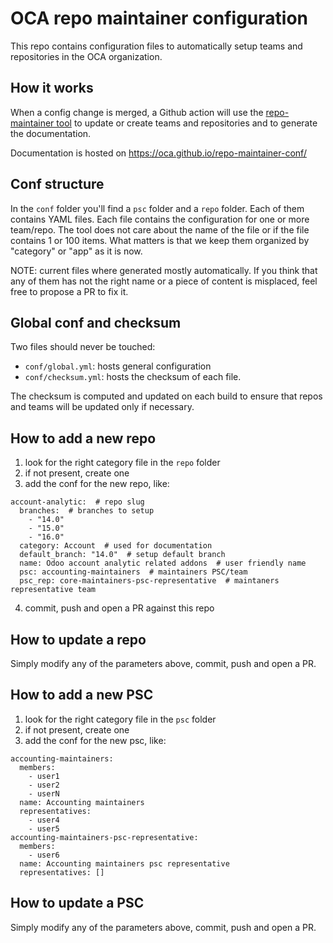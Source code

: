 # OCA repo maintainer configuration

This repo contains configuration files to automatically setup teams and repositories in the OCA organization.

## How it works
When a config change is merged, a Github action will use the [repo-maintainer tool](https://github.com/OCA/repo-maintainer)
to update or create teams and repositories and to generate the documentation.

Documentation is hosted on https://oca.github.io/repo-maintainer-conf/

## Conf structure

In the `conf` folder you'll find a `psc` folder and a `repo` folder.
Each of them contains YAML files. Each file contains the configuration for one or more team/repo.
The tool does not care about the name of the file or if the file contains 1 or 100 items.
What matters is that we keep them organized by "category" or "app" as it is now.

NOTE: current files where generated mostly automatically.
If you think that any of them has not the right name or a piece of content is misplaced,
feel free to propose a PR to fix it.

## Global conf and checksum

Two files should never be touched:

* `conf/global.yml`: hosts general configuration
* `conf/checksum.yml`: hosts the checksum of each file.

The checksum is computed and updated on each build
to ensure that repos and teams will be updated only if necessary.

## How to add a new repo

1. look for the right category file in the `repo` folder
2. if not present, create one
3. add the conf for the new repo, like:
```
account-analytic:  # repo slug
  branches:  # branches to setup
    - "14.0"
    - "15.0"
    - "16.0"
  category: Account  # used for documentation
  default_branch: "14.0"  # setup default branch
  name: Odoo account analytic related addons  # user friendly name
  psc: accounting-maintainers  # maintainers PSC/team
  psc_rep: core-maintainers-psc-representative  # maintaners representative team
```
4. commit, push and open a PR against this repo

## How to update a repo

Simply modify any of the parameters above, commit, push and open a PR.

## How to add a new PSC

1. look for the right category file in the `psc` folder
2. if not present, create one
3. add the conf for the new psc, like:
```
accounting-maintainers:
  members:
    - user1
    - user2
    - userN
  name: Accounting maintainers
  representatives:
    - user4
    - user5
accounting-maintainers-psc-representative:
  members:
    - user6
  name: Accounting maintainers psc representative
  representatives: []
```

## How to update a PSC

Simply modify any of the parameters above, commit, push and open a PR.
